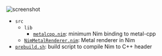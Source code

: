 ![screenshot](https://qszhu.github.io/assets/images/2024-04-06/10.png)

* `src`
  * `lib`
    * [`metalcpp.nim`](src/lib/metalcpp.nim): minimum Nim binding to metal-cpp
  * [`NimMetalRenderer.nim`](src/NimMetalRenderer.nim): Metal renderer in Nim
* [`prebuild.sh`](prebuild.sh): build script to compile Nim to C++ header